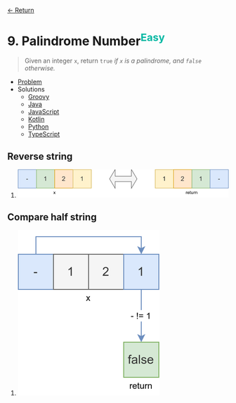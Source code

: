 [&larr; Return](https://hanggrian.github.io/grind-leetcode/)

# 9. Palindrome Number<sup style="color: rgb(0, 184, 163);">Easy</sup>

> Given an integer `x`, return `true` *if `x` is a palindrome, and `false`
  otherwise.*

- [Problem](https://leetcode.com/problems/palindrome-number/)
- Solutions
  - [Groovy](https://github.com/hanggrian/grind-leetcode/blob/main/groovy/src/main/groovy/problems1_100/PalindromeNumber.groovy)
  - [Java](https://github.com/hanggrian/grind-leetcode/blob/main/java/src/main/java/problems1_100/PalindromeNumber.java)
  - [JavaScript](https://github.com/hanggrian/grind-leetcode/blob/main/javascript/src/problems1_100/palindrome-number.js)
  - [Kotlin](https://github.com/hanggrian/grind-leetcode/blob/main/kotlin/src/main/kotlin/problems1_100/PalindromeNumber.kt)
  - [Python](https://github.com/hanggrian/grind-leetcode/blob/main/python/src/problems1_100/palindrome_number.py)
  - [TypeScript](https://github.com/hanggrian/grind-leetcode/blob/main/typescript/src/problems1_100/palindrome-number.ts)

## Reverse string

1.  ![](https://github.com/hanggrian/grind-leetcode/raw/assets/problems1_100/palindrome-number1.svg)

## Compare half string

1.  ![](https://github.com/hanggrian/grind-leetcode/raw/assets/problems1_100/palindrome-number2.svg)
